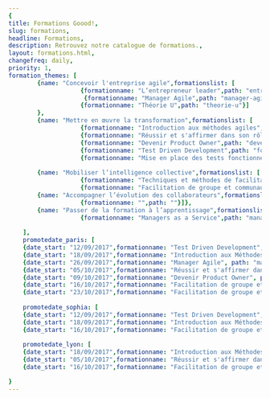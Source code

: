 ```yaml
---
{
title: Formations Goood!,
slug: formations,
headline: Formations,
description: Retrouvez notre catalogue de formations.,
layout: formations.html,
changefreq: daily,
priority: 1,
formation_themes: [
        {name: "Concevoir l'entreprise agile",formationslist: [
                    {formationname: "L’entrepreneur leader",path: "entrepreneur-leader"},
                     {formationname: "Manager Agile",path: "manager-agile"},
                    {formationname: "Théorie U",path: "theorie-u"}]
        },
        {name: "Mettre en œuvre la transformation",formationslist: [
                    {formationname: "Introduction aux méthodes agiles",path: "introduction-methodes-agiles"},
                    {formationname: "Réussir et s'affirmer dans son rôle de Scrum Master",path: "scrum-master"},
                    {formationname: "Devenir Product Owner",path: "devenir-product-owner"},
                    {formationname: "Test Driven Development",path: "formation-tdd"},
                    {formationname: "Mise en place des tests fonctionnels avec TFS et Microsoft Test Manager",path: "tests-fonctionnels"}]},
                    
        {name: "Mobiliser l’intelligence collective",formationslist: [
                    {formationname: "Techniques et méthodes de facilitation de groupe - ToP",path: "techniques-et-methodes-de-facilitation-de-groupe"},
                    {formationname: "Facilitation de groupe et communautés de pratiques",path: "facilitation-de-groupe-et-communautes-de-pratiques"}]},
        {name: "Accompagner l’évolution des collaborateurs",formationslist: [
                    {formationname: "",path: ""}]},
        {name: "Passer de la formation à l’apprentissage",formationslist: [
                    {formationname: "Managers as a Service",path: "manager-as-a-service"}]}
        
    ],
    promotedate_paris: [
    {date_start: "12/09/2017",formationname: "Test Driven Development", path: "formation-tdd"},
    {date_start: "18/09/2017",formationname: "Introduction aux Méthodes agiles", path: "introduction-methodes-agiles"},
    {date_start: "26/09/2017",formationname: "Manager Agile", path: "manager-agile"},
    {date_start: "05/10/2017",formationname: "Réussir et s'affirmer dans son rôle de Scrum Master", path: "scrum-master"},
    {date_start: "09/10/2017",formationname: "Devenir Product Owner", path: "devenir-product-owner"},
    {date_start: "16/10/2017",formationname: "Facilitation de groupe et communautés de pratiques", path: "facilitation-de-groupe-et-communautes-de-pratiques"},
    {date_start: "23/10/2017",formationname: "Facilitation de groupe et communautés de pratiques", path: "facilitation-de-groupe-et-communautes-de-pratiques"}],
    
    promotedate_sophia: [
    {date_start: "12/09/2017",formationname: "Test Driven Development", path: "formation-tdd"},
    {date_start: "18/09/2017",formationname: "Introduction aux Méthodes agiles", path: "introduction-methodes-agiles"},
    {date_start: "16/10/2017",formationname: "Facilitation de groupe et communautés de pratiques", path: "facilitation-de-groupe-et-communautes-de-pratiques"}],
    
    promotedate_lyon: [
    {date_start: "18/09/2017",formationname: "Introduction aux Méthodes agiles", path: "introduction-methodes-agiles"},    
    {date_start: "05/10/2017",formationname: "Réussir et s'affirmer dans son rôle de Scrum Master", path: "scrum-master"},
    {date_start: "16/10/2017",formationname: "Facilitation de groupe et communautés de pratiques", path: "facilitation-de-groupe-et-communautes-de-pratiques"}]

}
---
```

